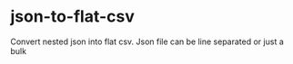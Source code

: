 # json-to-flat-csv
Convert nested json into flat csv. Json file can be line separated or just a bulk
